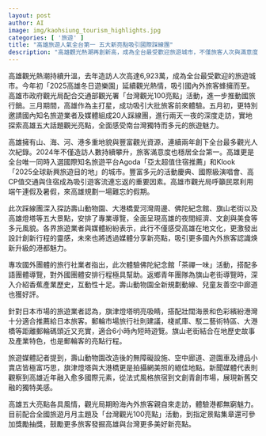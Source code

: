 ```yaml
---
layout: post
author: AI
image: img/kaohsiung_tourism_highlights.jpg
categories: [ '旅遊' ]
title: "高雄旅遊人氣全台第一 五大新亮點吸引國際踩線團"
description: "高雄觀光熱潮再創新高，成為全台最受歡迎旅遊城市，不僅旅客人次與滿意度雙雙領先，深度踩線團更實地探索壽山動物園、大港橋愛河灣、佛陀紀念館、旗山老街、高雄燈塔等五大話題景點。國際旅遊平台、旅行社與媒體一致看好高雄多樣活動與新舊交融的城市魅力，港都持續煥發國際光采，吸引旅客規劃難忘旅程。"
---
```

高雄觀光熱潮持續升溫，去年造訪人次高達6,923萬，成為全台最受歡迎的旅遊城市。今年初「2025高雄冬日遊樂園」延續觀光熱情，吸引國內外旅客蜂擁而至。高雄市政府觀光局配合交通部觀光署「台灣觀光100亮點」活動，進一步推動國旅行銷。三月期間，高雄作為主打星，成功吸引大批旅客前來體驗。五月初，更特別邀請國內知名旅遊業者及媒體組成20人踩線團，進行兩天一夜的深度走訪，實地探索高雄五大話題觀光亮點，全面感受南台灣獨特而多元的旅遊魅力。

高雄擁有山、海、河、港多重地貌與豐富觀光資源，連續兩年創下全台最多觀光人次紀錄。2024年不僅造訪人數持續攀升，旅客滿意度也穩居全台第一。高雄更是全台唯一同時入選國際知名旅遊平台Agoda「亞太超值住宿推薦」和Klook「2025全球新興旅遊目的地」的城市。豐富多元的活動慶典、國際級演唱會、高CP值交通與住宿成為吸引遊客流連忘返的重要因素。高雄市觀光局呼籲民眾利用端午連假及暑假，來高雄規劃一場難忘的假期。

此次踩線團深入探訪壽山動物園、大港橋愛河灣周邊、佛陀紀念館、旗山老街以及高雄燈塔等五大景點，安排了專業導覽，全面呈現高雄的夜間經濟、文創與美食等多元風貌。各界旅遊業者與媒體紛紛表示，此行不僅感受高雄在地文化，更激發出設計創新行程的靈感，未來也將透過媒體分享新亮點，吸引更多國內外旅客認識焕新升級的港都魅力。

專攻國外團體的旅行社業者指出，此次體驗佛陀紀念館「茶禪一味」活動，搭配多語團體導覽，對外國團體安排行程極具幫助。返鄉青年團隊為旗山老街導覽時，深入介紹香蕉產業歷史，互動性十足。壽山動物園全新規劃動線、兒童友善空中廊道也獲好評。

針對日本市場的旅遊業者認為，旗津燈塔明亮吸睛，搭配壯闊海景和色彩繽紛港灣十分適合推薦給日本旅客。郵輪市場旅行社則建議，棧貳庫、駁二藝術特區、大港橋等距離郵輪碼頭近又充實，適合6小時內短時遊覽。旗山老街結合在地歷史故事及產業特色，也是郵輪客的亮點行程。

旅遊媒體記者提到，壽山動物園改造後的無障礙設施、空中廊道、遊園車及禮品小賣店皆極富巧思，旗津燈塔與大港橋更是拍攝網美照的絕佳地點。新聞媒體代表則觀察到高雄近年融入愈多國際元素，從法式風格旅宿到文創青創市場，展現新舊交融的獨特美感。

高雄五大亮點各具風情，觀光局期盼海內外旅客親自來走訪，體驗港都無窮魅力。目前配合全國旅遊月月主題及「台灣觀光100亮點」活動，到指定景點集章還可參加獎勵抽獎，鼓勵更多旅客發掘高雄與台灣更多美好新亮點。